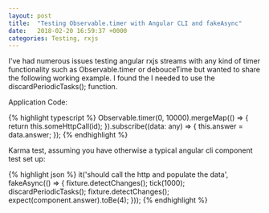 ```yaml
---
layout: post
title:  "Testing Observable.timer with Angular CLI and fakeAsync"
date:   2018-02-20 16:59:37 +0000
categories: Testing, rxjs
---
```

I've had numerous issues testing angular rxjs streams with any kind of timer functionality such as Observable.timer or
debouceTime but wanted to share the following working example. I found the I needed to use the discardPeriodicTasks(); function.

Application Code:

{% highlight typescript %}
Observable.timer(0, 10000).mergeMap(() => {
      return this.someHttpCall(id);
    }).subscribe((data: any) => {
      this.answer = data.answer;
    });
{% endhighlight %}

Karma test, assuming you have otherwise a typical angular cli component test set up:

{% highlight json %}
it('should call the http and populate the data', fakeAsync(() => {
    fixture.detectChanges();
    tick(1000);
    discardPeriodicTasks();
    fixture.detectChanges();
    expect(component.answer).toBe(4);
  }));
{% endhighlight %}
